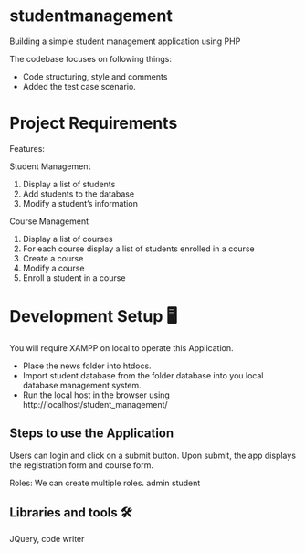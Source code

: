 # studentmanagement

Building a simple student management application using PHP 

The codebase focuses on following things:
- Code structuring, style and comments
- Added the test case scenario.

# Project Requirements
Features:

Student Management
1. Display a list of students
2. Add students to the database
3. Modify a student’s information

Course Management
1. Display a list of courses
2. For each course display a list of students enrolled in a course
3. Create a course
4. Modify a course
5. Enroll a student in a course

# Development Setup 🖥

You will require XAMPP on local to operate this Application.
- Place the news folder into htdocs.
- Import student database from the folder database into you local database management system.
- Run the local host in the browser using http://localhost/student_management/

## Steps to use the Application

Users can login and  click on a submit button. Upon submit, the app displays the registration form and course form.

Roles: We can create multiple roles.
admin 
student

## Libraries and tools 🛠
JQuery, code writer

